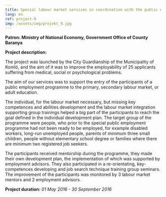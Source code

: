 ```yaml
---
title: Special labour market services in coordination with the public employment programme in Komló – central labour market programme
lang: en
ref: project-9
img: /assets/img/projekt_9.jpg
---
```


**Patron: Ministry of National Economy, Government Office of County Baranya**

**Project description:**

The project was launched by the City Guardianship of the Municipality of Komló, and the aim of it was to improve the employability of 25 applicants suffering from medical, social or psychological problems.

The aim of our services was to support the entry of the participants of a public employment programme to the primary, secondary labour market, or adult education.

The individual, for the labour market necessary, but missing key competences and abilities development and the labour market integration supporting group trainings helped a big part of the participants to reach the goal defined in the individual development plan. The target group of the programme were people, who prior to the special public employment programme had not been ready to be employed, for example disabled workers, long-run unemployed people, parents of minimum three small children, people without elementary school degree or families where there are minimum two registered job seekers.

The participants received mentorship during the programme, they made their own development plan, the implementation of which was supported by employment advisors. They also participated in a re-orientating, key-competences developing and job search technique training group seminars. The improvement of the participants was monitored by 3 labour market mentors and 2 employment advisors.

**Project duration:** _01 May 2016 - 30 September 2016_
